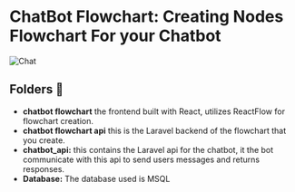 # ChatBot Flowchart: Creating Nodes Flowchart For your Chatbot

![Chat](./public/screenshots/1.png)

## Folders 🚀

- **chatbot flowchart** the frontend built with React, utilizes ReactFlow for flowchart creation.
- **chatbot flowchart api** this is the Laravel backend of the flowchart that you create.
- **chatbot_api:** this contains the Laravel api for the chatbot, it the bot communicate with this api to send users messages and returns responses.
- **Database:** The database used is MSQL
